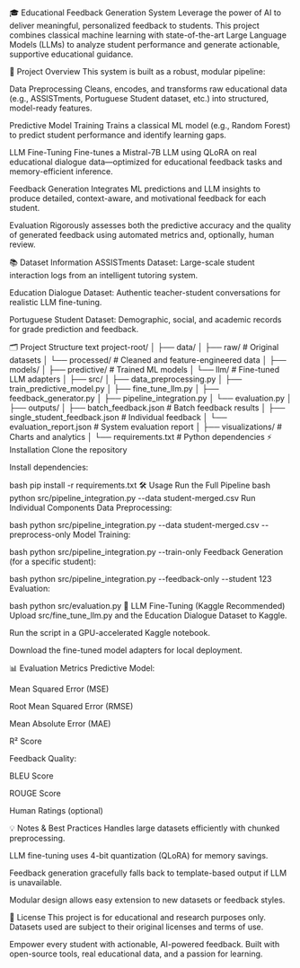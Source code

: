 🎓 Educational Feedback Generation System
Leverage the power of AI to deliver meaningful, personalized feedback to students. This project combines classical machine learning with state-of-the-art Large Language Models (LLMs) to analyze student performance and generate actionable, supportive educational guidance.

🚀 Project Overview
This system is built as a robust, modular pipeline:

Data Preprocessing
Cleans, encodes, and transforms raw educational data (e.g., ASSISTments, Portuguese Student dataset, etc.) into structured, model-ready features.

Predictive Model Training
Trains a classical ML model (e.g., Random Forest) to predict student performance and identify learning gaps.

LLM Fine-Tuning
Fine-tunes a Mistral-7B LLM using QLoRA on real educational dialogue data—optimized for educational feedback tasks and memory-efficient inference.

Feedback Generation
Integrates ML predictions and LLM insights to produce detailed, context-aware, and motivational feedback for each student.

Evaluation
Rigorously assesses both the predictive accuracy and the quality of generated feedback using automated metrics and, optionally, human review.

📚 Dataset Information
ASSISTments Dataset:
Large-scale student interaction logs from an intelligent tutoring system.

Education Dialogue Dataset:
Authentic teacher-student conversations for realistic LLM fine-tuning.

Portuguese Student Dataset:
Demographic, social, and academic records for grade prediction and feedback.

🗂️ Project Structure
text
project-root/
│
├── data/
│   ├── raw/               # Original datasets
│   └── processed/         # Cleaned and feature-engineered data
│
├── models/
│   ├── predictive/        # Trained ML models
│   └── llm/               # Fine-tuned LLM adapters
│
├── src/
│   ├── data_preprocessing.py
│   ├── train_predictive_model.py
│   ├── fine_tune_llm.py
│   ├── feedback_generator.py
│   ├── pipeline_integration.py
│   └── evaluation.py
│
├── outputs/
│   ├── batch_feedback.json           # Batch feedback results
│   ├── single_student_feedback.json  # Individual feedback
│   └── evaluation_report.json        # System evaluation report
│
├── visualizations/                   # Charts and analytics
│
└── requirements.txt                  # Python dependencies
⚡ Installation
Clone the repository

Install dependencies:

bash
pip install -r requirements.txt
🛠️ Usage
Run the Full Pipeline
bash
python src/pipeline_integration.py --data student-merged.csv
Run Individual Components
Data Preprocessing:

bash
python src/pipeline_integration.py --data student-merged.csv --preprocess-only
Model Training:

bash
python src/pipeline_integration.py --train-only
Feedback Generation (for a specific student):

bash
python src/pipeline_integration.py --feedback-only --student 123
Evaluation:

bash
python src/evaluation.py
🧠 LLM Fine-Tuning (Kaggle Recommended)
Upload src/fine_tune_llm.py and the Education Dialogue Dataset to Kaggle.

Run the script in a GPU-accelerated Kaggle notebook.

Download the fine-tuned model adapters for local deployment.

📊 Evaluation Metrics
Predictive Model:

Mean Squared Error (MSE)

Root Mean Squared Error (RMSE)

Mean Absolute Error (MAE)

R² Score

Feedback Quality:

BLEU Score

ROUGE Score

Human Ratings (optional)

💡 Notes & Best Practices
Handles large datasets efficiently with chunked preprocessing.

LLM fine-tuning uses 4-bit quantization (QLoRA) for memory savings.

Feedback generation gracefully falls back to template-based output if LLM is unavailable.

Modular design allows easy extension to new datasets or feedback styles.

📄 License
This project is for educational and research purposes only.
Datasets used are subject to their original licenses and terms of use.

Empower every student with actionable, AI-powered feedback.
Built with open-source tools, real educational data, and a passion for learning.

